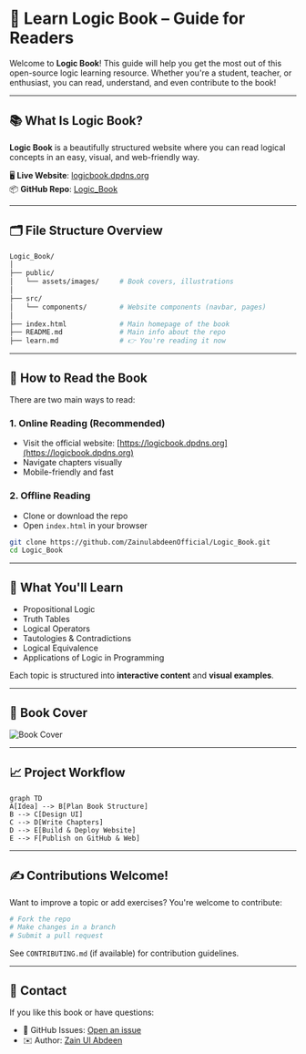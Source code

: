 # 📘 Learn Logic Book – Guide for Readers

Welcome to **Logic Book**! This guide will help you get the most out of this open-source logic learning resource. Whether you're a student, teacher, or enthusiast, you can read, understand, and even contribute to the book!

---

## 📚 What Is Logic Book?

**Logic Book** is a beautifully structured website where you can read logical concepts in an easy, visual, and web-friendly way.

🖥️ **Live Website**: [logicbook.dpdns.org](https://logicbook.dpdns.org/)  
📦 **GitHub Repo**: [Logic_Book](https://github.com/ZainulabdeenOfficial/Logic_Book)

---

## 🗂️ File Structure Overview

```bash
Logic_Book/
│
├── public/
│   └── assets/images/     # Book covers, illustrations
│
├── src/
│   └── components/        # Website components (navbar, pages)
│
├── index.html             # Main homepage of the book
├── README.md              # Main info about the repo
├── learn.md               # 👉 You're reading it now
```

---

## 🚀 How to Read the Book

There are two main ways to read:

### 1. Online Reading (Recommended)
- Visit the official website: [https://logicbook.dpdns.org](https://logicbook.dpdns.org)
- Navigate chapters visually
- Mobile-friendly and fast

### 2. Offline Reading
- Clone or download the repo
- Open `index.html` in your browser

```bash
git clone https://github.com/ZainulabdeenOfficial/Logic_Book.git
cd Logic_Book
```

---

## 🧠 What You'll Learn

- Propositional Logic
- Truth Tables
- Logical Operators
- Tautologies & Contradictions
- Logical Equivalence
- Applications of Logic in Programming

Each topic is structured into **interactive content** and **visual examples**.

---

## 🎨 Book Cover

![Book Cover](https://raw.githubusercontent.com/ZainulabdeenOfficial/Logic_Book/main/public/assets/images/book.webp)

---

## 📈 Project Workflow

```mermaid
graph TD
A[Idea] --> B[Plan Book Structure]
B --> C[Design UI]
C --> D[Write Chapters]
D --> E[Build & Deploy Website]
E --> F[Publish on GitHub & Web]
```

---

## ✍️ Contributions Welcome!

Want to improve a topic or add exercises? You're welcome to contribute:

```bash
# Fork the repo
# Make changes in a branch
# Submit a pull request
```

See `CONTRIBUTING.md` (if available) for contribution guidelines.

---

## 📧 Contact

If you like this book or have questions:

- 💬 GitHub Issues: [Open an issue](https://github.com/ZainulabdeenOfficial/Logic_Book/issues)
- ✉️ Author: [Zain Ul Abdeen](https://github.com/ZainulabdeenOfficial)
